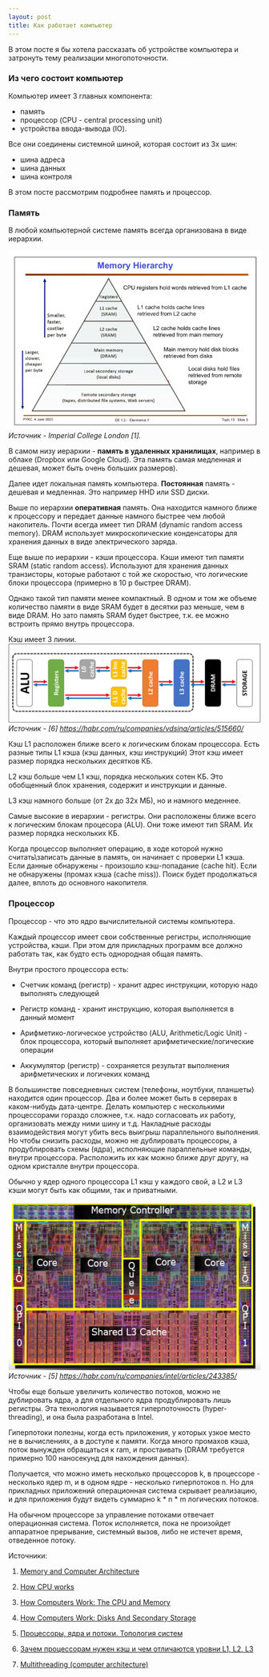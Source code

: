 ```yaml
---
layout: post
title: Как работает компьютер
---
```


В этом посте я бы хотела рассказать об устройстве компьютера и затронуть тему реализации многопоточности.


### Из чего состоит компьютер

Компьютер имеет 3 главных компонента:
 - память
 - процессор (CPU - central processing unit)
 - устройства ввода-вывода (IO).

Все они соединены системной шиной, которая состоит из 3х шин:
 - шина адреса
 - шина данных
 - шина контроля

В этом посте рассмотрим подробнее память и процессор.

### Память

В любой компьютерной системе память всегда организована в виде иерархии.


![рис. 1](../images/images_computer_inside/memory.png)
_Источник - Imperial College London [1]._

В самом низу иерархии - **память в удаленных хранилищах**, например в облаке (Dropbox или Google Cloud). Эта память
самая медленная и дешевая, может быть очень больших размеров).

Далее идет локальная память компьютера.
**Постоянная** память - дешевая и медленная. Это например HHD или SSD диски.

Выше по иерархии **оперативная** память.
Она находится намного ближе к процессору и передает данные намного быстрее чем любой накопитель. Почти всегда имеет
тип DRAM (dynamic random access memory). DRAM использует микроскопические конденсаторы для хранения данных в виде
электрического заряда.

Еще выше по иерархии - кэши процессора.
Кэши имеют тип памяти SRAM (static random access).
Используют для хранения данных транзисторы, которые работают с той же скоростью, что логические блоки процессора
(примерно в 10 р быстрее DRAM).

Однако такой тип памяти менее компактный. В одном и том же объеме количество памяти в виде SRAM будет в десятки раз
меньше, чем в виде DRAM.
Но зато память SRAM будет быстрее, т.к. ее можно встроить прямо внутрь процессора.

Кэш имеет 3 линии.
![рис. 2](../images/images_computer_inside/caches.png)
_Источник - [6] https://habr.com/ru/companies/vdsina/articles/515660/_

Кэш L1 расположен ближе всего к логическим блокам процессора. Есть разные типы L1 кэша (кэш данных, кэш инструкций)
Этот кэш имеет размер порядка нескольких десятков КБ.

L2 кэш больше чем L1 кэш, порядка нескольких сотен КБ.
Это обобщенный блок хранения, содержит и инструкции и данные.

L3 кэш намного больше (от 2х до 32х МБ), но и намного меденнее.

Самые высокие в иерархии - регистры.
Они расположены ближе всего к логическим блокам процесора (ALU). Они тоже имеют тип SRAM. Их размер порядка
нескольких КБ.

Когда процессор выполняет операцию, в ходе которой нужно считать\записать данные в память, он начинает с проверки L1
кэша. Если данные обнаружены - произошло кэш-попадание (cache hit).
Если не обнаружены (промах кэша (cache miss)). Поиск будет продолжаться далее, вплоть до основного накопителя.

### Процессор

Процессор - что это ядро вычислительной системы компьютера.

Каждый процессор имеет свои собственные регистры, исполняющие устройства, кэши. При этом для прикладных программ все
должно работать так, как будто есть однородная общая память.

Внутри простого процессора есть:

- Счетчик команд (регистр) - хранит адрес инструкции, которую надо выполнять следующей


- Регистр команд - хранит инструкцию, которая выполняется в данный момент


- Арифметико-логическое устройство (ALU, Arithmetic/Logic Unit) - блок процессора, который выполняет
  арифметические/логические операции


- Аккумулятор (регистр) - сохраняется результат выполнения арифметических и логичеких команд

В большинстве повседневных систем (телефоны, ноутбуки, планшеты) находится один процессор. Два и более может быть в
серверах в каком-нибудь дата-центре. Делать компьютер с несколькими процессорами гораздо сложнее, т.к. надо
согласовать их работу, организовать между ними шину и т.д.
Накладные расходы взаимодействия могут убить весь выигрыш
параллельного выполнения.
Но чтобы снизить расходы, можно не дублировать процессоры, а продублировать схемы (ядра), исполняющие параллельные
команды, внутри процессора. Расположить их как можно ближе друг другу, на одном кристалле внутри процессора.

Обычно у ядер одного процессора L1 кэш у каждого свой, а L2 и L3 кэши могут быть как общими, так и приватными.

![рис. 3](../images/images_computer_inside/shared_caches.jpg)
_Источник - [5] https://habr.com/ru/companies/intel/articles/243385/_

Чтобы еще больше увеличить количество потоков, можно не дублировать ядра, а для отдельного ядра продублировать лишь
регистры. Эта технология называется гиперпоточность (hyper-threading), и она была разработана в Intel.

Гиперпотоки полезны, когда есть приложения, у которых узкое место не в вычислениях, а в доступе к памяти.
Когда много промахов кэша, поток вынужден обращаться к ram, и простаивать (DRAM требуется примерно 100 наносекунд для
нахождения данных).

Получается, что можно иметь несколько процессоров k, в процессоре - несколько ядер m, и в одном ядре - несколько
гиперпотоков n.
Но для прикладных приложений операционная система скрывает реализацию, и для приложения будут видеть суммарно k * n * m
логических
потоков.

На обычном процессоре за управление потоками отвечает операционная система. Поток исполняется, пока не произойдет
аппаратное прерывание, системный вызов, либо не истечет время, отведенное потоку.

Источники:

1) [Memory and Computer Architecture](http://www.ee.ic.ac.uk/pcheung/teaching/DE1_EE/Lectures/Topic%2013%20-%20Memory%20and%20Computer%20Architecture%20(notes).pdf)

2) [How CPU works](http://www.ee.ic.ac.uk/pcheung/teaching/DE1_EE/Lectures/Topic%2014%20-%20How%20CPU%20works%20(notes).pdf)

3) [How Computers Work: The CPU and Memory](https://homepage.cs.uri.edu/faculty/wolfe/book/Readings/Reading04.htm)

4) [How Computers Work: Disks And Secondary Storage](https://homepage.cs.uri.edu/faculty/wolfe/book/Readings/Reading05.htm)

5) [Процессоры, ядра и потоки. Топология систем](https://habr.com/ru/companies/intel/articles/243385/)

6) [Зачем процессорам нужен кэш и чем отличаются уровни L1, L2, L3](https://habr.com/ru/companies/vdsina/articles/515660/)

7) [Multithreading (computer architecture)](https://en.wikipedia.org/wiki/Multithreading_(computer_architecture))


